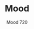 ---
designer: Daniele Lo Scalzo Moscheri
description: "Mood%20is%20a%20premium%20refined%20chair%20with%20soft%20sleek%20lines.%20Chair%20with%20steel%20structure%20covered%20by%20genuine%20leather."
image_primary: img/Mood_720_01_zoom.jpg
image_secondary: img/Mood_720_02_zoom.jpg
manufacturer: Pedrali
href: https://www.pedrali.it/en/products/catalog/Chair-MOOD-720/
subtitle: Mood 720
title: Mood
image_thumb: img/Mood_720_cover.jpg
tags: 
  - pedrali
  - chairs
category: chairs
slug: /manufacturers/pedrali/chairs/daniele-lo-scalzo-moscheri-mood
---
